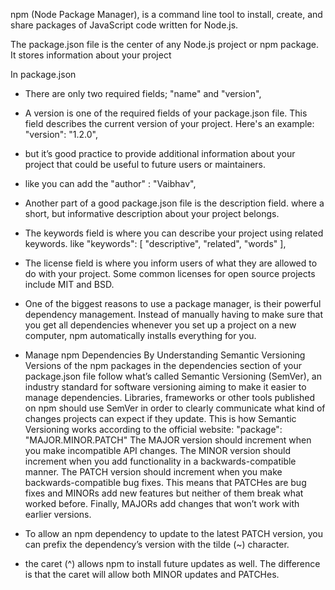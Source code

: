 npm (Node Package Manager), is a command line tool to install, create, and share packages of JavaScript code written for Node.js.

The package.json file is the center of any Node.js project or npm package. It stores information about your project

In package.json
- There are only two required fields; "name" and "version", 
- A version is one of the required fields of your package.json file. This field describes the current version of your project. Here's an example: "version": "1.2.0",
- but it’s good practice to provide additional information about your project that could be useful to future users or maintainers.
- like you can add the "author" : "Vaibhav",
- Another part of a good package.json file is the description     field. where a short, but informative description about your project belongs.
- The keywords field is where you can describe your project using related keywords. like "keywords": [ "descriptive", "related", "words" ],
- The license field is where you inform users of what they are allowed to do with your project. Some common licenses for open source projects include MIT and BSD.

- One of the biggest reasons to use a package manager, is their powerful dependency management. Instead of manually having to make sure that you get all dependencies whenever you set up a project on a new computer, npm automatically installs everything for you.

- Manage npm Dependencies By Understanding Semantic Versioning
Versions of the npm packages in the dependencies section of your package.json file follow what’s called Semantic Versioning (SemVer), an industry standard for software versioning aiming to make it easier to manage dependencies. Libraries, frameworks or other tools published on npm should use SemVer in order to clearly communicate what kind of changes projects can expect if they update.
 This is how Semantic Versioning works according to the official website:
"package": "MAJOR.MINOR.PATCH"
The MAJOR version should increment when you make incompatible API changes. The MINOR version should increment when you add functionality in a backwards-compatible manner. The PATCH version should increment when you make backwards-compatible bug fixes. This means that PATCHes are bug fixes and MINORs add new features but neither of them break what worked before. Finally, MAJORs add changes that won’t work with earlier versions.
- To allow an npm dependency to update to the latest PATCH version, you can prefix the dependency’s version with the tilde (~) character.
- the caret (^) allows npm to install future updates as well. The difference is that the caret will allow both MINOR updates and PATCHes.




